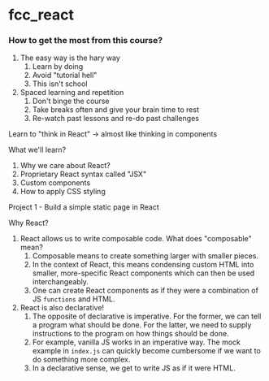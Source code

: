 # fcc_react
### How to get the most from this course?
1. The easy way is the hary way
   1. Learn by doing
   2. Avoid "tutorial hell"
   3. This isn't school
2. Spaced learning and repetition
   1. Don't binge the course
   2. Take breaks often and give your brain time to rest
   3. Re-watch past lessons and re-do past challenges

Learn to "think in React" -> almost like thinking in components

What we'll learn?
1. Why we care about React?
2. Proprietary React syntax called "JSX"
3. Custom components
4. How to apply CSS styling

Project 1 - Build a simple static page in React

Why React?
1. React allows us to write composable code. What does "composable" mean?
   1. Composable means to create something larger with smaller pieces.
   2. In the context of React, this means condensing custom HTML into smaller, more-specific React components which can then be used interchangeably.
   3. One can create React components as if they were a combination of JS `functions` and HTML.
2. React is also declarative!
   1. The opposite of declarative is imperative. For the former, we can tell a program what should be done. For the latter, we need to supply instructions to the program on how things should be done.
   2. For example, vanilla JS works in an imperative way. The mock example in `index.js` can quickly become cumbersome if we want to do something more complex.
   3. In a declarative sense, we get to write JS as if it were HTML.



